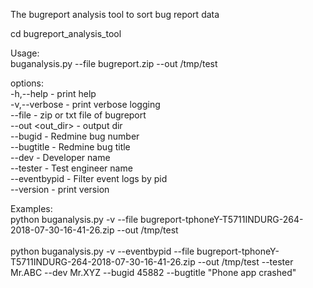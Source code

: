 The bugreport analysis tool to sort bug report data

cd bugreport_analysis_tool

Usage:<br>
buganalysis.py <options>  --file  bugreport.zip --out /tmp/test <br>

options:<br>
	-h,--help		- print help <br>
	-v,--verbose		- print verbose logging <br>
	--file <filename>	- zip or txt file of bugreport<br>
	--out <out_dir>		- output dir<br>
	--bugid <bug number>	- Redmine bug number<br>
	--bugtitle <bug title>	- Redmine bug title<br>
	--dev <developer name>	- Developer name<br>
	--tester <tester name>	- Test engineer name<br>
	--eventbypid		- Filter event logs by pid<br>
	--version		- print version<br>



Examples:<br>
python buganalysis.py -v --file bugreport-tphoneY-T5711INDURG-264-2018-07-30-16-41-26.zip --out /tmp/test <br><br>
python buganalysis.py -v --eventbypid --file bugreport-tphoneY-T5711INDURG-264-2018-07-30-16-41-26.zip --out /tmp/test --tester Mr.ABC --dev Mr.XYZ --bugid 45882 --bugtitle "Phone app crashed"<br>
